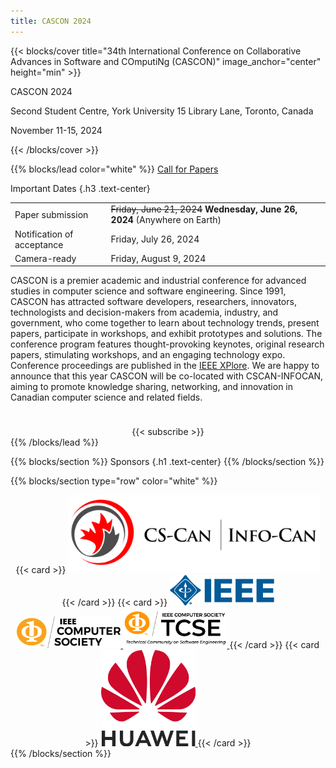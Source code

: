 ```yaml
---
title: CASCON 2024 
---
```


{{< blocks/cover title="34th International Conference on Collaborative Advances in Software and COmputiNg (CASCON)" image_anchor="center" height="min" >}}
<p class="lead mt-5"> CASCON 2024

Second Student Centre, York University
15 Library Lane, Toronto, Canada

November 11-15, 2024</p>
<!-- {{< blocks/link-down color="info" >}} -->
{{< /blocks/cover >}}


{{% blocks/lead color="white" %}}
<a class="btn btn-lg btn-secondary me-3 mb-4" href="cfp/">
  Call for Papers<i class="fas fa-arrow-alt-circle-right ms-2"></i>
</a>

Important Dates
{.h3 .text-center}
<center>
<table class="table caption-top">
  <tbody>
    <tr>
      <td>Paper submission</td>
      <td><s>Friday, June 21, 2024</s> <b>Wednesday, June 26, 2024</b> (Anywhere on Earth) </td>
    </tr>
    <tr>
      <td>Notification of acceptance</td>
      <td>Friday, July 26, 2024</td>
    </tr>
    <tr>
      <td>Camera-ready</td>
      <td>Friday, August 9, 2024</td>
    </tr>
  </tbody>
</table>
</center>
<p class="lead mt-5" align="left" style="margin-bottom:1cm">
CASCON is a premier academic and industrial conference for advanced studies in computer science and software engineering. Since 1991, CASCON has attracted software developers, researchers, innovators, technologists and decision-makers from academia, industry, and government, who come together to learn about technology trends, present papers, participate in workshops, and exhibit prototypes and solutions.
The conference program features thought-provoking keynotes, original research papers, stimulating workshops, and an engaging technology expo. Conference proceedings are published in the <a href="https://ieeexplore.ieee.org/Xplore/home.jsp">IEEE XPlore</a>.  
We are happy to announce that this year CASCON will be co-located with CSCAN-INFOCAN, aiming to promote knowledge sharing, networking, and innovation in Canadian computer science and related fields.
</p>

<center>
{{< subscribe >}}
</center>
{{% /blocks/lead %}}

{{% blocks/section %}}
Sponsors
{.h1 .text-center}
{{% /blocks/section %}}

{{% blocks/section type="row" color="white" %}}
<center>
  {{< card >}}
<a href=https://cscan-infocan.ca>
<img src="sponsors/cs-can.png" style="max-width:80%;max-height=80%;">
</a>
  {{< /card >}}
  {{< card >}}
<a href=https://ieee.org>
<img src="sponsors/ieee.png" style="max-width:33%;max-height=80%;">
<img src="sponsors/IEEE-CS_LOGO.jpg" style="max-width:33%;max-height=80%;">
<img src="sponsors/TCSE-color.jpg" style="max-width:33%;max-height=80%;">
</a>
  {{< /card >}}
  {{< card >}}
<a href=https://www.huawei.com/ca/>
<img src="sponsors/Huawei_logo.png" style="max-width:30%;max-height=80%;">
</a>
  {{< /card >}}
</center>
{{% /blocks/section %}}


